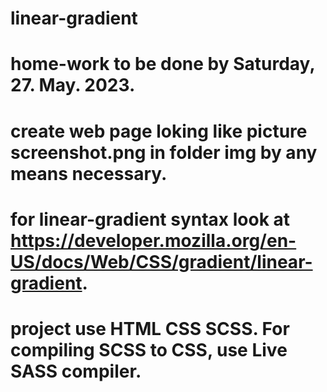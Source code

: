 # linear-gradient 
# home-work to be done by Saturday, 27. May. 2023.
# create web page loking like picture screenshot.png in folder img by any means necessary.
# for linear-gradient syntax look at https://developer.mozilla.org/en-US/docs/Web/CSS/gradient/linear-gradient.
# project use HTML CSS SCSS. For compiling SCSS to CSS, use Live SASS compiler.
